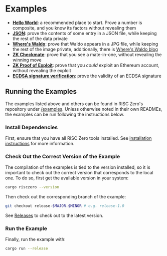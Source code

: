 # Examples

- **[Hello World][example-hello]**: a recommended place to start. Prove a number
  is composite, and you know its factors without revealing them
- **[JSON][example-json]**: prove the contents of some entry in a JSON file,
  while keeping the rest of the data private
- **[Where's Waldo][example-waldo]**: prove that Waldo appears in a JPG file,
  while keeping the rest of the image private, additionally, there is [Where's
  Waldo blog][waldo-blog]
- **[ZK Checkmate][example-chess]**: prove that you see a mate-in-one, without
  revealing the winning move
- **[ZK Proof of Exploit][zkpoex]**: prove that you _could_ exploit an Ethereum
  account, without revealing the exploit
- **[ECDSA signature verification][example-ecdsa]**: prove the validity of an
  ECDSA signature

## Running the Examples

The examples listed above and others can be found in RISC Zero's repository
under [/examples][examples-dir]. Unless otherwise noted in their own READMEs,
the examples can be run following the instructions below.

### Install Dependencies

First, ensure that you have all RISC Zero tools installed. See [installation
instructions][install] for more information.

### Check Out the Correct Version of the Example

The compilation of the examples is tied to the version installed, so it is
important to check out the correct version that corresponds to the local one. To
do so, first get the available version in your system:

```bash
cargo risczero --version
```

Then check out the corresponding branch of the example:

```bash
git checkout release-$MAJOR.$MINOR # e.g. release-1.0
```

See [Releases][releases] to check out to the latest version.

### Run the Example

Finally, run the example with:

```bash
cargo run --release
```

[example-chess]: https://github.com/risc0/risc0/tree/main/examples/chess
[example-ecdsa]: https://github.com/risc0/risc0/tree/main/examples/ecdsa
[example-hello]: https://github.com/risc0/risc0/tree/main/examples/hello-world
[example-json]: https://github.com/risc0/risc0/tree/main/examples/json
[example-waldo]: https://github.com/risc0/risc0/tree/main/examples/waldo
[examples-dir]: https://github.com/risc0/risc0/tree/main/examples
[install]: ./install.md
[releases]: https://github.com/risc0/risc0/releases
[waldo-blog]: https://risczero.com/news/waldo
[zkpoex]: https://risczero.com/news/zkpoex
